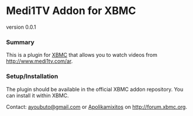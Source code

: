 Medi1TV Addon for XBMC
========================
version 0.0.1

### Summary ###
This is a plugin for [XBMC](http://xbmc.org) that allows you to watch videos from <http://www.medi1tv.com/ar>.

### Setup/Installation ###
The plugin should be available in the official XBMC addon repository. You can
install it within XBMC.

Contact: <ayoubuto@gmail.com> or [Apolikamixitos](http://forum.xbmc.org/member.php?u=123918) on <http://forum.xbmc.org>.
